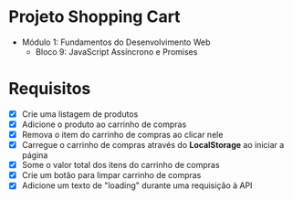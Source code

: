 # Projeto Shopping Cart
  - Módulo 1: Fundamentos do Desenvolvimento Web
    - Bloco 9: JavaScript Assíncrono e Promises

# Requisitos
- [x] Crie uma listagem de produtos
- [x] Adicione o produto ao carrinho de compras
- [x] Remova o item do carrinho de compras ao clicar nele
- [x] Carregue o carrinho de compras através do **LocalStorage** ao iniciar a página
- [x] Some o valor total dos itens do carrinho de compras
- [x] Crie um botão para limpar carrinho de compras
- [x] Adicione um texto de "loading" durante uma requisição à API

